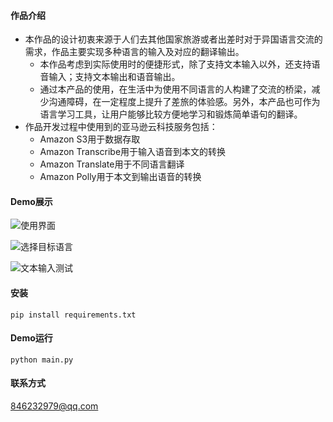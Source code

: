 #### 作品介绍
- 本作品的设计初衷来源于人们去其他国家旅游或者出差时对于异国语言交流的需求，作品主要实现多种语言的输入及对应的翻译输出。
    - 本作品考虑到实际使用时的便捷形式，除了支持文本输入以外，还支持语音输入；支持文本输出和语音输出。
    - 通过本产品的使用，在生活中为使用不同语言的人构建了交流的桥梁，减少沟通障碍，在一定程度上提升了差旅的体验感。另外，本产品也可作为语言学习工具，让用户能够比较方便地学习和锻炼简单语句的翻译。
- 作品开发过程中使用到的亚马逊云科技服务包括：
    - Amazon S3用于数据存取
    - Amazon Transcribe用于输入语音到本文的转换
    - Amazon Translate用于不同语言翻译
    - Amazon Polly用于本文到输出语音的转换

#### Demo展示

![使用界面](https://github.com/newbieyxy/amazonaws-hackathon-2021/blob/main/%E5%96%84%E7%94%A8AI%EF%BC%8C%E5%88%9B%E9%80%A0%E7%BE%8E%E5%A5%BD%E7%94%9F%E6%B4%BB%E3%80%82/%E5%A4%9A%E8%AF%AD%E8%A8%80%E4%BA%A4%E6%B5%81%E6%99%BA%E8%83%BD%E5%8A%A9%E6%89%8B%20--%20Xuyun%20Yang/source/home.png)

![选择目标语言](https://github.com/newbieyxy/amazonaws-hackathon-2021/blob/main/%E5%96%84%E7%94%A8AI%EF%BC%8C%E5%88%9B%E9%80%A0%E7%BE%8E%E5%A5%BD%E7%94%9F%E6%B4%BB%E3%80%82/%E5%A4%9A%E8%AF%AD%E8%A8%80%E4%BA%A4%E6%B5%81%E6%99%BA%E8%83%BD%E5%8A%A9%E6%89%8B%20--%20Xuyun%20Yang/source/target_spinner.png)

![文本输入测试](https://github.com/newbieyxy/amazonaws-hackathon-2021/blob/main/%E5%96%84%E7%94%A8AI%EF%BC%8C%E5%88%9B%E9%80%A0%E7%BE%8E%E5%A5%BD%E7%94%9F%E6%B4%BB%E3%80%82/%E5%A4%9A%E8%AF%AD%E8%A8%80%E4%BA%A4%E6%B5%81%E6%99%BA%E8%83%BD%E5%8A%A9%E6%89%8B%20--%20Xuyun%20Yang/source/text_input.png)

#### 安装

```
pip install requirements.txt
```

#### Demo运行
```
python main.py
```

#### 联系方式
846232979@qq.com
